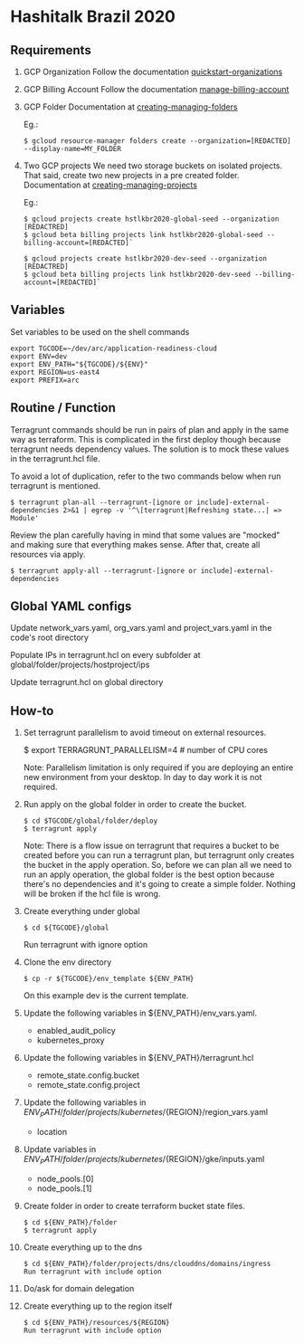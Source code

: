 # Hashitalk Brazil 2020

## Requirements

1. GCP Organization
   Follow the documentation [quickstart-organizations](https://cloud.google.com/resource-manager/docs/quickstart-organizations)

1. GCP Billing Account
   Follow the documentation [manage-billing-account](https://cloud.google.com/billing/docs/how-to/manage-billing-account)

1. GCP Folder
   Documentation at
   [creating-managing-folders](https://cloud.google.com/resource-manager/docs/creating-managing-folders)

   Eg.:

   `$ gcloud resource-manager folders create --organization=[REDACTED] --display-name=MY_FOLDER`

1. Two GCP projects
   We need two storage buckets on isolated projects. That said, create two new projects in a pre created folder. Documentation at [creating-managing-projects](https://cloud.google.com/resource-manager/docs/creating-managing-projects)

   Eg.:

   ```
   $ gcloud projects create hstlkbr2020-global-seed --organization [REDACTRED]
   $ gcloud beta billing projects link hstlkbr2020-global-seed --billing-account=[REDACTED]`
   ```

   ```
   $ gcloud projects create hstlkbr2020-dev-seed --organization [REDACTRED]
   $ gcloud beta billing projects link hstlkbr2020-dev-seed --billing-account=[REDACTED]`
   ```

## Variables

Set variables to be used on the shell commands

```
export TGCODE=~/dev/arc/application-readiness-cloud
export ENV=dev
export ENV_PATH="${TGCODE}/${ENV}"
export REGION=us-east4
export PREFIX=arc
```

## Routine / Function

Terragrunt commands should be run in pairs of plan and apply in the same way as terraform.
This is complicated in the first deploy though because terragrunt needs dependency values. The solution is to mock these values in the terragrunt.hcl file.

To avoid a lot of duplication, refer to the two commands below when run terragrunt is mentioned.

```
$ terragrunt plan-all --terragrunt-[ignore or include]-external-dependencies 2>&1 | egrep -v '^\[terragrunt|Refreshing state...| => Module'
```

Review the plan carefully having in mind that some values are "mocked" and making sure that everything makes sense. After that, create all resources via apply.

```
$ terragrunt apply-all --terragrunt-[ignore or include]-external-dependencies
```

## Global YAML configs

Update network_vars.yaml, org_vars.yaml and project_vars.yaml in the code's root directory

Populate IPs in terragrunt.hcl on every subfolder at global/folder/projects/hostproject/ips

Update terragrunt.hcl on global directory

## How-to

1. Set terragrunt parallelism to avoid timeout on external resources.

   $ export TERRAGRUNT_PARALLELISM=4 # number of CPU cores

   Note: Parallelism limitation is only required if you are deploying an entire new environment from your desktop. In day to day work it is not required.

1. Run apply on the global folder in order to create the bucket.

   ```
   $ cd $TGCODE/global/folder/deploy
   $ terragrunt apply
   ```

   Note: There is a flow issue on terragrunt that requires a bucket to be created before you can run a terragrunt plan, but terragrunt only creates the bucket in the apply operation. So, before we can plan all we need to run an apply operation, the global folder is the best option because there's no dependencies and it's going to create a simple folder. Nothing will be broken if the hcl file is wrong.

1. Create everything under global

   ```
   $ cd ${TGCODE}/global
   ```

   Run terragrunt with ignore option

1. Clone the env directory

   ```
   $ cp -r ${TGCODE}/env_template ${ENV_PATH}
   ```

   On this example dev is the current template.

1. Update the following variables in ${ENV_PATH}/env_vars.yaml.

   - enabled_audit_policy
   - kubernetes_proxy

1. Update the following variables in ${ENV_PATH}/terragrunt.hcl

   - remote_state.config.bucket
   - remote_state.config.project

1. Update the following variables in ${ENV_PATH}/folder/projects/kubernetes/${REGION}/region_vars.yaml

   - location

1. Update variables in ${ENV_PATH}/folder/projects/kubernetes/${REGION}/gke/inputs.yaml

   - node_pools.[0]
   - node_pools.[1]

1. Create folder in order to create terraform bucket state files.

   ```
   $ cd ${ENV_PATH}/folder
   $ terragrunt apply
   ```

1. Create everything up to the dns

   ```
   $ cd ${ENV_PATH}/folder/projects/dns/clouddns/domains/ingress
   Run terragrunt with include option
   ```

1. Do/ask for domain delegation

1. Create everything up to the region itself
   ```
   $ cd ${ENV_PATH}/resources/${REGION}
   Run terragrunt with include option
   ```
